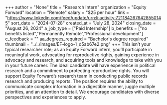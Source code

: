 +++
author = "None"
title = "Research Intern"
organization = "Equity Forward"
location = "Remote"
salary = "$25 per hour"
link = "https://www.linkedin.com/feed/update/urn:li:activity:7211842676428550145"
sort_date = "2024-07-28"
created_at = "July 28, 2024"
closing_date = "August 26, 2024"
a_job_type = ["Paid Internship"]
b_benefits = ["no benefits listed","Permanently Remote","Professional development"]
c_feedback = ""
aa_degrees_required = "Bachelor's degree required"
thumbnail = "../../images/EF-logo-1_d5ab67e2.png"
+++
This isn’t your typical researcher role; as an Equity Forward intern, you’ll participate in meaningful work, advocating for reproductive rights, gaining experience in advocacy and research, and acquiring tools and knowledge to take with you in your future career. The ideal candidate will have experience in political research and a commitment to protecting reproductive rights. You will support Equity Forward’s research team in conducting public records research and producing reports. The position requires the ability to communicate complex information in a digestible manner, juggle multiple priorities, and an
attention to detail. We encourage candidates with diverse perspectives and experiences to apply.